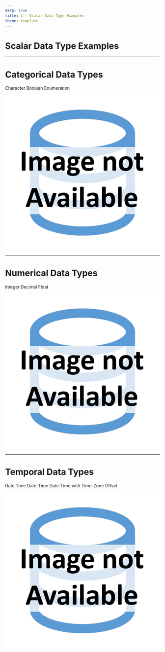 ```yaml
---
marp: true
title: 4 - Scalar Data Type Examples
theme: template
---
```


<!-- _class: title-only -->

# Scalar Data Type Examples

---

<!-- _class: title-two-content-left-center -->

# Categorical Data Types

Character
Boolean
Enumeration

![image An icon of the hash symbol (hashtag) in a minimalist style](images/placeholder.png)

---

<!-- _class: title-two-content-left-center -->

# Numerical Data Types

Integer
Decimal
Float

![image An icon of the hash symbol (hashtag) in a minimalist style](images/placeholder.png)

---

<!-- _class: title-two-content-left-center -->

# Temporal Data Types

Date
Time
Date-Time
Date-Time with Time-Zone Offset

![image An icon of the hash symbol (hashtag) in a minimalist style](images/placeholder.png)


